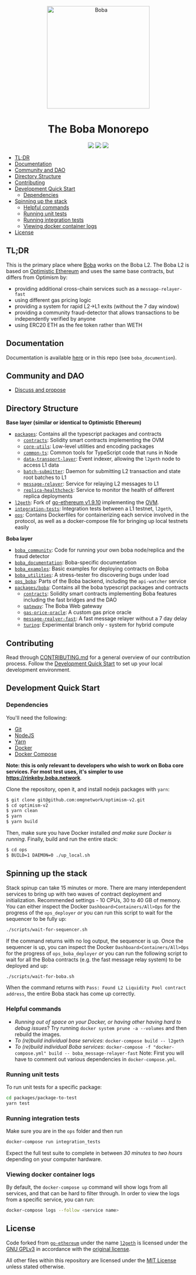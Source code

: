 <div align="center">
  <a href="https://forum.boba.network"><img alt="Boba" src="https://github.com/omgnetwork/optimism-v2/blob/turing-hybrid-compute/packages/boba/gateway/src/images/logo-boba.svg" width=280></a>
  <br />
  <h1> The Boba Monorepo</h1>
</div>

<p align="center">
  <a href="https://github.com/omgnetwork/optimism-v2/actions/workflows/ts-packages.yml?query=branch%3Adevelop"><img src="https://github.com/omgnetwork/optimism-v2/actions/workflows/ts-packages.yml/badge.svg?branch%3Adevelop" /></a>
  <a href="https://github.com/omgnetwork/optimism-v2/actions/workflows/integration.yml?query=branch%3Adevelop"><img src="https://github.com/omgnetwork/optimism-v2/actions/workflows/integration.yml/badge.svg?branch%3Adevelop" /></a>
  <a href="https://github.com/omgnetwork/optimism-v2/actions/workflows/geth.yml?query=branch%3Adevelop"><img src="https://github.com/omgnetwork/optimism-v2/actions/workflows/geth.yml/badge.svg?branch%3Adevelop" /></a>
</p>

- [TL;DR](#tl-dr)
- [Documentation](#documentation)
- [Community and DAO](#community-and-dao)
- [Directory Structure](#directory-structure)
- [Contributing](#contributing)
- [Development Quick Start](#development-quick-start)
  * [Dependencies](#dependencies)
- [Spinning up the stack](#spinning-up-the-stack)
  * [Helpful commands](#helpful-commands)
  * [Running unit tests](#running-unit-tests)
  * [Running integration tests](#running-integration-tests)
  * [Viewing docker container logs](#viewing-docker-container-logs)
- [License](#license)

## TL;DR

This is the primary place where [Boba](https://boba.network) works on the Boba L2. The Boba L2 is based on [Optimistic Ethereum](https://research.paradigm.xyz/optimism) and uses the same base contracts, but differs from Optimism by:

  * providing additional cross-chain services such as a `message-relayer-fast`
  * using different gas pricing logic
  * providing a system for rapid L2->L1 exits (without the 7 day window)
  * providing a community fraud-detector that allows transactions to be independently verified by anyone
  * using ERC20 ETH as the fee token rather than WETH

## Documentation

Documentation is available [here](http://docs.boba.network/) or in this repo (see `boba_documention`).

## Community and DAO

* [Discuss and propose](https://forum.boba.network)

## Directory Structure

**Base layer (similar or identical to Optimistic Ethereum)**

* [`packages`](./packages): Contains all the typescript packages and contracts
  * [`contracts`](./packages/contracts): Solidity smart contracts implementing the OVM
  * [`core-utils`](./packages/core-utils): Low-level utilities and encoding packages
  * [`common-ts`](./packages/common-ts): Common tools for TypeScript code that runs in Node
  * [`data-transport-layer`](./packages/data-transport-layer): Event indexer, allowing the `l2geth` node to access L1 data
  * [`batch-submitter`](./packages/batch-submitter): Daemon for submitting L2 transaction and state root batches to L1
  * [`message-relayer`](./packages/message-relayer): Service for relaying L2 messages to L1
  * [`replica-healthcheck`](./packages/replica-healthcheck): Service to monitor the health of different replica deployments
* [`l2geth`](./l2geth): Fork of [go-ethereum v1.9.10](https://github.com/ethereum/go-ethereum/tree/v1.9.10) implementing the [OVM](https://research.paradigm.xyz/optimism#optimistic-geth).
* [`integration-tests`](./integration-tests): Integration tests between a L1 testnet, `l2geth`,
* [`ops`](./ops): Contains Dockerfiles for containerizing each service involved in the protocol,
as well as a docker-compose file for bringing up local testnets easily

**Boba layer**

* [`boba_community`](./boba_community): Code for running your own boba node/replica and the fraud detector
* [`boba_documentation`](./boba_documentation): Boba-specific documentation
* [`boba_examples`](./boba_examples): Basic examples for deploying contracts on Boba
* [`boba_utilities`](./boba_utilities): A stress-tester fro discovering bugs under load
* [`ops_boba`](./ops_boba): Parts of the Boba backend, including the `api-watcher` service
* [`packages/boba`](./packages/boba): Contains all the boba typescript packages and contracts
  * [`contracts`](./packages/boba/contracts): Solidity smart contracts implementing Boba features including the fast bridges and the DAO
  * [`gateway`](./packages/boba/gateway): The Boba Web gateway
  * [`gas-price-oracle`](./packages/boba/gas-price-oracle): A custom gas price oracle
  * [`message-realyer-fast`](./packages/boba/message-relayer-fast): A fast message relayer without a 7 day delay
  * [`turing`](./packages/boba/turing): Experimental branch only - system for hybrid compute

## Contributing

Read through [CONTRIBUTING.md](./CONTRIBUTING.md) for a general overview of our contribution process.
Follow the [Development Quick Start](#development-quick-start) to set up your local development environment.

## Development Quick Start

### Dependencies

You'll need the following:

* [Git](https://git-scm.com/downloads)
* [NodeJS](https://nodejs.org/en/download/)
* [Yarn](https://classic.yarnpkg.com/en/docs/install)
* [Docker](https://docs.docker.com/get-docker/)
* [Docker Compose](https://docs.docker.com/compose/install/)

**Note: this is only relevant to developers who wish to work on Boba core services. For most test uses, it's simpler to use https://rinkeby.boba.network**. 

Clone the repository, open it, and install nodejs packages with `yarn`:

```bash
$ git clone git@github.com:omgnetwork/optimism-v2.git
$ cd optimism-v2
$ yarn clean
$ yarn
$ yarn build
```

Then, make sure you have Docker installed _and make sure Docker is running_. Finally, build and run the entire stack:

```bash
$ cd ops
$ BUILD=1 DAEMON=0 ./up_local.sh
```

## Spinning up the stack

Stack spinup can take 15 minutes or more. There are many interdependent services to bring up with two waves of contract deployment and initialization. Recommended settings - 10 CPUs, 30 to 40 GB of memory. You can either inspect the Docker `Dashboard>Containers/All>Ops` for the progress of the `ops_deployer` _or_ you can run this script to wait for the sequencer to be fully up:

```bash
./scripts/wait-for-sequencer.sh
```

If the command returns with no log output, the sequencer is up. Once the sequencer is up, you can inspect the Docker `Dashboard>Containers/All>Ops` for the progress of `ops_boba_deployer` _or_ you can run the following script to wait for all the Boba contracts (e.g. the fast message relay system) to be deployed and up:

```bash
./scripts/wait-for-boba.sh
```

When the command returns with `Pass: Found L2 Liquidity Pool contract address`, the entire Boba stack has come up correctly.

### Helpful commands

* _Running out of space on your Docker, or having other having hard to debug issues_? Try running `docker system prune -a --volumes` and then rebuild the images.
* _To (re)build individual base services_: `docker-compose build -- l2geth`
* _To (re)build individual Boba services_: `docker-compose -f "docker-compose.yml" build -- boba_message-relayer-fast` Note: First you will have to comment out various dependencies in `docker-compose.yml`.

### Running unit tests

To run unit tests for a specific package:

```bash
cd packages/package-to-test
yarn test
```

### Running integration tests

Make sure you are in the `ops` folder and then run

```bash
docker-compose run integration_tests
```

Expect the full test suite to complete in between *30 minutes* to *two hours* depending on your computer hardware. 

### Viewing docker container logs

By default, the `docker-compose up` command will show logs from all services, and that
can be hard to filter through. In order to view the logs from a specific service, you can run:

```bash
docker-compose logs --follow <service name>
```

## License

Code forked from [`go-ethereum`](https://github.com/ethereum/go-ethereum) under the name [`l2geth`](https://github.com/ethereum-optimism/optimism/tree/master/l2geth) is licensed under the [GNU GPLv3](https://gist.github.com/kn9ts/cbe95340d29fc1aaeaa5dd5c059d2e60) in accordance with the [original license](https://github.com/ethereum/go-ethereum/blob/master/COPYING).

All other files within this repository are licensed under the [MIT License](https://github.com/omgnetwork/optimism-v2/blob/develop/LICENSE) unless stated otherwise.
